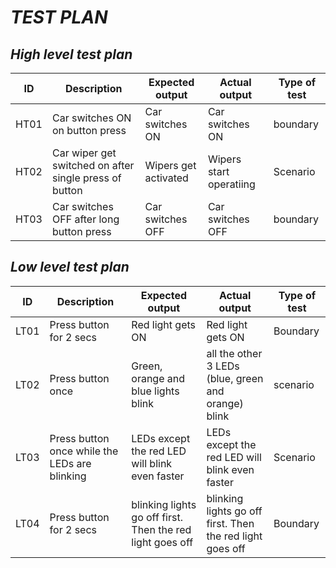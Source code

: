 # ___TEST PLAN___
## _High level test plan_
| ID | Description | Expected output | Actual output | Type of test |
|----|-------------|-----------------|---------------|--------------|
|HT01|Car switches ON on button press | Car switches ON | Car switches ON | boundary |
|HT02|Car wiper get switched on after single press of button | Wipers get activated | Wipers start operatiing | Scenario |
|HT03|Car switches OFF after long button press | Car switches OFF | Car switches OFF | boundary |

## _Low level test plan_
| ID | Description | Expected output | Actual output | Type of test |
|----|-------------|-----------------|---------------|--------------|
|LT01|Press button for 2 secs | Red light gets ON | Red light gets ON | Boundary |
|LT02| Press button once | Green, orange and blue lights blink | all the other 3 LEDs (blue, green and orange) blink | scenario |
|LT03| Press button once while the LEDs are blinking | LEDs except the red LED will blink even faster | LEDs except the red LED will blink even faster | Scenario |
|LT04| Press button for 2 secs | blinking lights go off first. Then the red light goes off | blinking lights go off first. Then the red light goes off | Boundary |

